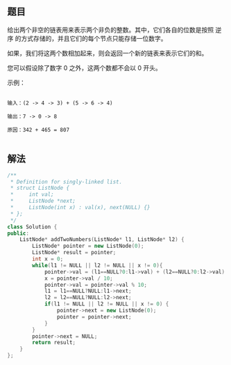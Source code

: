 ## 题目
给出两个非空的链表用来表示两个非负的整数。其中，它们各自的位数是按照 逆序 的方式存储的，并且它们的每个节点只能存储一位数字。

如果，我们将这两个数相加起来，则会返回一个新的链表来表示它们的和。

您可以假设除了数字 0 之外，这两个数都不会以 0 开头。

示例：

<code>
输入：(2 -> 4 -> 3) + (5 -> 6 -> 4)<br/>
输出：7 -> 0 -> 8<br/>
原因：342 + 465 = 807<br/>
</code>

## 解法
```C++
/**
 * Definition for singly-linked list.
 * struct ListNode {
 *     int val;
 *     ListNode *next;
 *     ListNode(int x) : val(x), next(NULL) {}
 * };
 */
class Solution {
public:
    ListNode* addTwoNumbers(ListNode* l1, ListNode* l2) {
        ListNode* pointer = new ListNode(0);
        ListNode* result = pointer;
        int x = 0;
        while(l1 != NULL || l2 != NULL || x != 0){
            pointer->val = (l1==NULL?0:l1->val) + (l2==NULL?0:l2->val) + x;
            x = pointer->val / 10;
            pointer->val = pointer->val % 10;
            l1 = l1==NULL?NULL:l1->next;
            l2 = l2==NULL?NULL:l2->next;
            if(l1 != NULL || l2 != NULL || x != 0) {
                pointer->next = new ListNode(0);
                pointer = pointer->next;
            }
        }
        pointer->next = NULL;
        return result;
    }
};
```